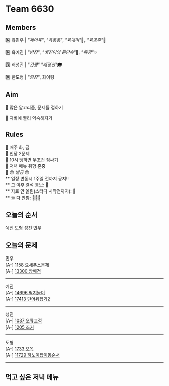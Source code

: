 # Team 6630

## Members
:six:   육민우 | *"제이육"*,  *"육동동"*, *"육개미"*:ant:, *"육공주"*:princess:

:six:   육예진 | *"반장"*, *"예진이의 문단속"*:door:, *"육깜"*:sparkles:

:three: 배성진 | *"깃짱"*  *"배정신"*:mortar_board:

:zero:  한도형 | *"팀장"*,  화이팅

## Aim
:dart: 많은 알고리즘, 문제들 접하기

:dart: 자바에 빨리 익숙해지기

## Rules
:pushpin: 매주 화, 금  
:pushpin: 인당 2문제  
:pushpin: 10시 땡하면 무조건 짐싸기  
:pushpin: 저녁 메뉴 취향 존중  
:pushpin: :rage: *벌금* :rage:  
** 일정 변동시 1주일 전까지 공지!!  
** 그 이후 결석 통보: :money_with_wings:  
** 자료 안 올림(스터디 시작전까지): :money_with_wings:    
** 둘 다 안함: :money_with_wings::money_with_wings::money_with_wings:    

## 오늘의 순서
예진
도형
성진
민우
## 오늘의 문제
민우  
[A-] [1158 요세푸스문제](https://www.acmicpc.net/problem/1158)  
[A-] [13300 방배정](https://www.acmicpc.net/problem/13300)  


___
예진  
[A-] [14696 딱지놀이](https://www.acmicpc.net/problem/14696)  
[A-] [17413 단어뒤집기2](https://www.acmicpc.net/problem/17413)  


___
성진  
[A-] [1037 오류교정](https://www.jungol.co.kr/problem/1037)  
[A-] [1205 조커](https://www.jungol.co.kr/problem/1205)  


___
도형  
[A-] [1733 오목](https://www.jungol.co.kr/problem/1733)  
[A-] [11729 하노이탑이동순서](https://www.acmicpc.net/problem/11729)  


___

## 먹고 싶은 저녁 메뉴

